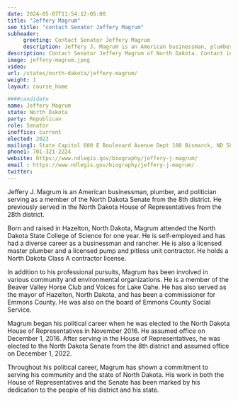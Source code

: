 ```yaml
---
date: 2024-05-07T11:54:12-05:00
title: "Jeffery Magrum"
seo_title: "contact Senator Jeffery Magrum"
subheader:
     greeting: Contact Senator Jeffery Magrum
     description: Jeffery J. Magrum is an American businessman, plumber, and politician serving as a member of the North Dakota Senate from the 8th district. He previously served in the North Dakota House of Representatives from the 28th district.
description: Contact Senator Jeffery Magrum of North Dakota. Contact information for Jeffery Magrum includes email address, phone number, and mailing address.
image: jeffery-magrum.jpeg
video:
url: /states/north-dakota/jeffery-magrum/
weight: 1
layout: course_home

####candidate
name: Jeffery Magrum
state: North Dakota
party: Republican
role: Senator
inoffice: current
elected: 2023
mailing1: State Capitol 600 E Boulevard Avenue Dept 108 Bismarck, ND 58505-0360
phone1: 701-321-2224
website: https://www.ndlegis.gov/biography/jeffery-j-magrum/
email : https://www.ndlegis.gov/biography/jeffery-j-magrum/
twitter:
---
```

Jeffery J. Magrum is an American businessman, plumber, and politician serving as a member of the North Dakota Senate from the 8th district. He previously served in the North Dakota House of Representatives from the 28th district.

Born and raised in Hazelton, North Dakota, Magrum attended the North Dakota State College of Science for one year. He is self-employed and has had a diverse career as a businessman and rancher. He is also a licensed master plumber and a licensed pump and pitless unit contractor. He holds a North Dakota Class A contractor license.

In addition to his professional pursuits, Magrum has been involved in various community and environmental organizations. He is a member of the Beaver Valley Horse Club and Voices for Lake Oahe. He has also served as the mayor of Hazelton, North Dakota, and has been a commissioner for Emmons County. He was also on the board of Emmons County Social Service.

Magrum began his political career when he was elected to the North Dakota House of Representatives in November 2016. He assumed office on December 1, 2016. After serving in the House of Representatives, he was elected to the North Dakota Senate from the 8th district and assumed office on December 1, 2022.

Throughout his political career, Magrum has shown a commitment to serving his community and the state of North Dakota. His work in both the House of Representatives and the Senate has been marked by his dedication to the people of his district and his state.
